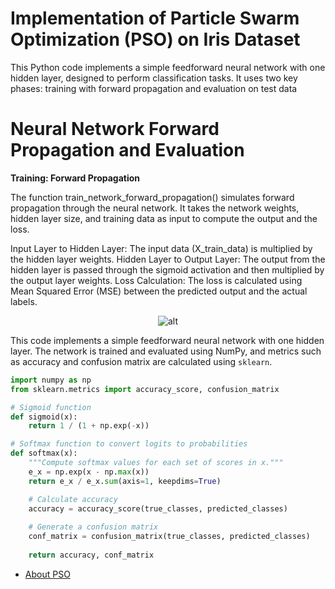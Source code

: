 <h1> Implementation of Particle Swarm Optimization (PSO) on Iris Dataset </h1>

This Python code implements a simple feedforward neural network with one hidden layer, designed to perform classification tasks. It uses two key phases: training with forward propagation and evaluation on test data

# Neural Network Forward Propagation and Evaluation


<p>
<strong>Training: Forward Propagation</strong>

The function train_network_forward_propagation() simulates forward propagation through the neural network. It takes the network weights, hidden layer size, and training data as input to compute the output and the loss.

Input Layer to Hidden Layer: The input data (X_train_data) is multiplied by the hidden layer weights.
Hidden Layer to Output Layer: The output from the hidden layer is passed through the sigmoid activation and then multiplied by the output layer weights.
Loss Calculation: The loss is calculated using Mean Squared Error (MSE) between the predicted output and the actual labels.</p>


<p align="center">
  <img src="" alt="alt"/>
</p>



This code implements a simple feedforward neural network with one hidden layer. The network is trained and evaluated using NumPy, and metrics such as accuracy and confusion matrix are calculated using `sklearn`.

```python
import numpy as np
from sklearn.metrics import accuracy_score, confusion_matrix

# Sigmoid function
def sigmoid(x):
    return 1 / (1 + np.exp(-x))

# Softmax function to convert logits to probabilities
def softmax(x):
    """Compute softmax values for each set of scores in x."""
    e_x = np.exp(x - np.max(x))
    return e_x / e_x.sum(axis=1, keepdims=True)

```

``` python
    # Calculate accuracy
    accuracy = accuracy_score(true_classes, predicted_classes)
    
    # Generate a confusion matrix
    conf_matrix = confusion_matrix(true_classes, predicted_classes)
    
    return accuracy, conf_matrix
  ```

- [About PSO](pso_iris\PSO.README.md)
